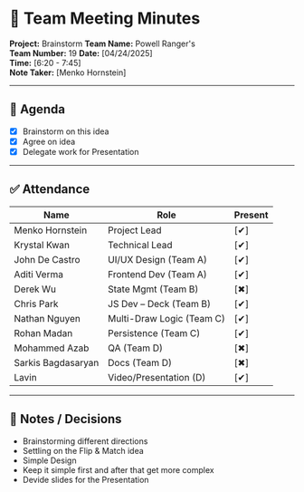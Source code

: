 # 📝 Team Meeting Minutes

**Project:** Brainstorm
**Team Name:** Powell Ranger's  
**Team Number:** 19
**Date:** [04/24/2025]  
**Time:** [6:20 - 7:45]  
**Note Taker:** [Menko Hornstein]

---

## 📌 Agenda

- [x] Brainstorm on this idea
- [x] Agree on idea
- [x] Delegate work for Presentation

---

## ✅ Attendance

| Name               | Role                      | Present |
| ------------------ | ------------------------- | ------- |
| Menko Hornstein    | Project Lead              | [✔]    |
| Krystal Kwan       | Technical Lead            | [✔]    |
| John De Castro     | UI/UX Design (Team A)     | [✔]    |
| Aditi Verma        | Frontend Dev (Team A)     | [✔]    |
| Derek Wu           | State Mgmt (Team B)       | [✖]    |
| Chris Park         | JS Dev – Deck (Team B)    | [✔]    |
| Nathan Nguyen      | Multi-Draw Logic (Team C) | [✔]    |
| Rohan Madan        | Persistence (Team C)      | [✔]    |
| Mohammed Azab      | QA (Team D)               | [✖]    |
| Sarkis Bagdasaryan | Docs (Team D)             | [✖]    |
| Lavin              | Video/Presentation (D)    | [✔]    |

---

## 💬 Notes / Decisions

- Brainstorming different directions
- Settling on the Flip & Match idea
- Simple Design
- Keep it simple first and after that get more complex
- Devide slides for the Presentation
